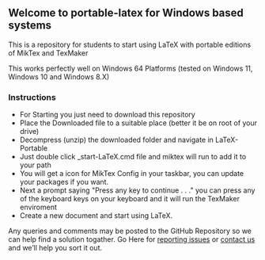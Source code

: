 ## Welcome to portable-latex for Windows based systems

This is a repository for students to start using LaTeX with portable editions of MikTex and TexMaker

This works perfectly well on Windows 64 Platforms (tested on Windows 11, Windows 10 and Windows 8.X)

### Instructions

- For Starting you just need to download this repository
- Place the Downloaded file to a suitable place (better it be on root of your drive)
- Decompress (unzip) the downloaded folder and navigate in LaTeX-Portable
- Just double click _start-LaTeX.cmd file and miktex will run to add it to your path
- You will get a icon for MikTex Config in your taskbar, you can update your packages if you want.
- Next a prompt saying "Press any key to continue . . ." you can press any of the keyboard keys on your keyboard and it will run the TexMaker enviroment
- Create a new document and start using LaTeX.

Any queries and comments may be posted to the GitHub Repository so we can help find a solution togather.
Go Here for [reporting issues](https://github.com/zoobiaameer/portable-latex/issues) or [contact us](https://zoobia.khattak.info/) and we’ll help you sort it out.
